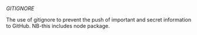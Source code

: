 *GITIGNORE*

The use of gitignore to prevent the push of important and secret information to GitHub. NB-this includes node package.
